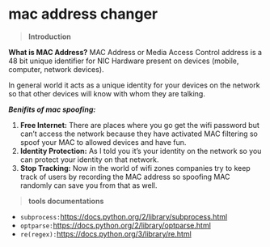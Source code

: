 # mac address changer
>**Introduction**
 
**What is MAC Address?** MAC Address or Media Access Control address is a 48 bit unique identifier for NIC Hardware present on devices (mobile, computer, network devices).

In general world it acts as a unique identity for your devices on the network so that other devices will know with whom they are talking.

_**Benifits of mac spoofing:**_
1. **Free Internet:** There are places where you go get the wifi password but can’t access the network because they have activated MAC filtering so spoof your MAC to allowed devices and have fun.
2. **Identity Protection:** As I told you it’s your identity on the network so you can protect your identity on that network.
3. **Stop Tracking:** Now in the world of wifi zones companies try to keep track of users by recording the MAC address so spoofing MAC randomly can save you from that as well.

>**tools documentations**
* `subprocess:`https://docs.python.org/2/library/subprocess.html
* `optparse:`https://docs.python.org/2/library/optparse.html
* `re(regex):`https://docs.python.org/3/library/re.html

